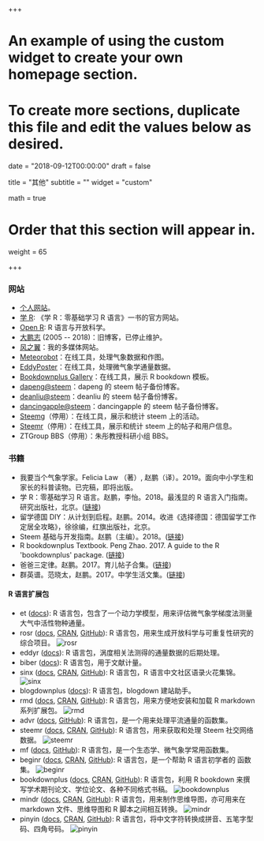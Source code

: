 +++
# An example of using the custom widget to create your own homepage section.
# To create more sections, duplicate this file and edit the values below as desired.

date = "2018-09-12T00:00:00"
draft = false

title = "其他"
subtitle = ""
widget = "custom"

math = true

# Order that this section will appear in.
weight = 65

+++

### 网站

- [个人网站](https://pzhao.org)。
- [学 R](https://xuer.pzhao.org/): 《学 R：零基础学习 R 语言》一书的官方网站。
- [Open R](https://openr.netlify.com/): R 语言与开放科学。
- [大鹏志](http://dapengde.com) (2005 -- 2018)：旧博客，已停止维护。
- [风之翼](https://zhaopian.netlify.com)：我的多媒体网站。
- [Meteorobot](https://sciwis.shinyapps.io/meteorobot/)：在线工具，处理气象数据和作图。
- [EddyPoster](https://sciwis.shinyapps.io/eddyposter/)：在线工具，处理微气象学通量数据。 
- [Bookdownplus Gallery](https://bookdownplus.netlify.com/portfolio/)：在线工具，展示 R bookdown 模板。
- [dapeng@steem](https://steemit.netlify.com/)：dapeng 的 steem 帖子备份博客。
- [deanliu@steem](https://deancrypto.netlify.com/)：deanliu 的 steem 帖子备份博客。
- [dancingapple@steem](https://dancingapple.netlify.com/)：dancingapple 的 steem 帖子备份博客。
- [Steemg](http://ec2-35-157-142-69.eu-central-1.compute.amazonaws.com:3838/myapp/)（停用）：在线工具，展示和统计 steem 上的活动。
- [Steemr](https://pzhao.shinyapps.io/steemr/)（停用）：在线工具，展示和统计 steem 上的帖子和用户信息。
- ZTGroup BBS（停用）：朱彤教授科研小组 BBS。

### 书籍

- 我要当个气象学家。Felicia Law （著）, 赵鹏（译）。2019。面向中小学生和家长的科普读物。已完稿，即将出版。
- 学 R：零基础学习 R 语言。赵鹏，李怡。2018。最浅显的 R 语言入门指南。研究出版社，北京。([链接](https://xuer.pzhao.org/))
- 留学德国 DIY：从计划到启程。赵鹏。2014。收进《选择德国：德国留学工作定居全攻略》，徐徐编，红旗出版社，北京。
- Steem 基础与开发指南。赵鹏（主编）。2018。([链接](https://bookdown.org/baydap/steemh))
- R bookdownplus Textbook. Peng Zhao. 2017. A guide to the R 'bookdownplus' package. ([链接](https://bookdown.org/baydap/bookdownplus/))
- 爸爸三定律。赵鹏。2017。育儿帖子合集。([链接](https://bookdown.org/baydap/papasdiary/))
- 群英谱。范晓太，赵鹏。2017。中学生活文集。([链接](https://bookdown.org/baydap/qyp/))

#### R 语言扩展包

- et ([docs](https://pzhao.org/pkg/et)): R 语言包，包含了一个动力学模型，用来评估微气象学梯度法测量大气中活性物种通量。
- rosr ([docs](https://pzhao.org/pkg/rosr), [CRAN](https://CRAN.R-project.org/package=rosr), [GitHub](https://github.com/pzhaonet/rosr)): R 语言包，用来生成开放科学与可重复性研究的综合项目。
  ![rosr](http://cranlogs.r-pkg.org/badges/grand-total/rosr)
- eddyr ([docs](https://pzhao.org/pkg/eddyr)): R 语言包，涡度相关法测得的通量数据的后期处理。
- biber ([docs](https://pzhao.org/pkg/biber)): R 语言包，用于文献计量。
- sinx ([docs](https://pzhao.org/pkg/sinx), [CRAN](https://CRAN.R-project.org/package=sinx), [GitHub](https://github.com/pzhaonet/sinx)): R 语言包，R 语言中文社区语录火花集锦。
  ![sinx](http://cranlogs.r-pkg.org/badges/grand-total/sinx)
- blogdownplus ([docs](https://pzhao.org/pkg/blogdownplus)): R 语言包，blogdown 建站助手。
- rmd ([docs](https://pzhao.org/pkg/rmd), [CRAN](https://CRAN.R-project.org/package=rmd), [GitHub](https://github.com/pzhaonet/rmd)): R 语言包，用来方便地安装和加载 R markdown 系列扩展包。
  ![rmd](http://cranlogs.r-pkg.org/badges/grand-total/rmd)
- advr ([docs](https://pzhao.org/pkg/advr), [GitHub](https://github.com/pzhaonet/advr)): R 语言包，是一个用来处理平流通量的函数集。
- steemr ([docs](https://pzhao.org/pkg/steemr), [CRAN](https://CRAN.R-project.org/package=steemr), [GitHub](https://github.com/pzhaonet/steemr)): R 语言包，用来获取和处理 Steem 社交网络数据。
  ![steemr](https://cranlogs.r-pkg.org/badges/grand-total/steemr)
- mf ([docs](https://pzhao.org/pkg/mf), [GitHub](https://github.com/pzhaonet/mf)): R 语言包，是一个生态学、微气象学常用函数集。
- beginr ([docs](https://pzhao.org/pkg/beginr), [CRAN](https://CRAN.R-project.org/package=beginr), [GitHub](https://github.com/pzhaonet/beginr)): R 语言包，是一个帮助 R 语言初学者的 函数集。
  ![beginr](http://cranlogs.r-pkg.org/badges/grand-total/beginr)
- bookdownplus ([docs](https://pzhao.org/pkg/bookdownplus), [CRAN](https://CRAN.R-project.org/package=bookdownplus), [GitHub](https://github.com/pzhaonet/bookdownplus)): R 语言包，利用 R bookdown 来撰写学术期刊论文、学位论文、各种不同格式书稿。 
  ![bookdownplus](http://cranlogs.r-pkg.org/badges/grand-total/bookdownplus)
- mindr ([docs](https://pzhao.org/pkg/mindr), [CRAN](https://CRAN.R-project.org/package=mindr), [GitHub](https://github.com/pzhaonet/mindr)): R 语言包，用来制作思维导图，亦可用来在 markdown 文件、思维导图和 R 脚本之间相互转换。
  ![mindr](http://cranlogs.r-pkg.org/badges/grand-total/mindr)
- pinyin ([docs](https://pzhao.org/pkg/pinyin), [CRAN](https://CRAN.R-project.org/package=pinyin), [GitHub](https://github.com/pzhaonet/pinyin)): R 语言包，将中文字符转换成拼音、五笔字型码、四角号码。
  ![pinyin](http://cranlogs.r-pkg.org/badges/grand-total/pinyin)
